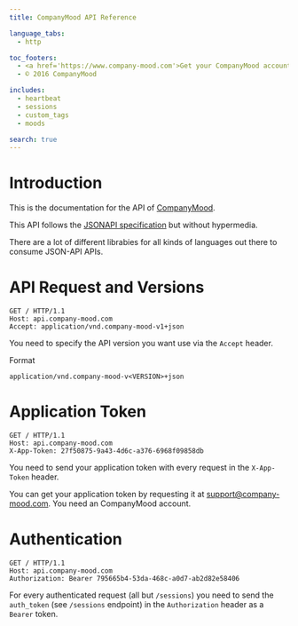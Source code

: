 ```yaml
---
title: CompanyMood API Reference

language_tabs:
  - http

toc_footers:
  - <a href='https://www.company-mood.com'>Get your CompanyMood account now</a>
  - © 2016 CompanyMood

includes:
  - heartbeat
  - sessions
  - custom_tags
  - moods

search: true
---
```


# Introduction

This is the documentation for the API of
[CompanyMood](https://www.company-mood.com).

This API follows the [JSONAPI specification](http://jsonapi.org/format/) but without hypermedia.

There are a lot of different librabies for all kinds of languages out there to consume JSON-API APIs.

# API Request and Versions

```http
GET / HTTP/1.1
Host: api.company-mood.com
Accept: application/vnd.company-mood-v1+json
```

You need to specify the API version you want use via the `Accept`
header.

Format

`application/vnd.company-mood-v<VERSION>+json`

# Application Token

```http
GET / HTTP/1.1
Host: api.company-mood.com
X-App-Token: 27f50875-9a43-4d6c-a376-6968f09858db
```

You need to send your application token with every request in the
`X-App-Token` header.

<aside class="notice">
You can get your application token by requesting it at <a href="mailto:support@company-mood.com">support@company-mood.com</a>.
You need an CompanyMood account.
</aside>


# Authentication

```http
GET / HTTP/1.1
Host: api.company-mood.com
Authorization: Bearer 795665b4-53da-468c-a0d7-ab2d82e58406
```

For every authenticated request (all but `/sessions`) you need to send the `auth_token` (see `/sessions` endpoint) in the `Authorization` header as a `Bearer` token.
